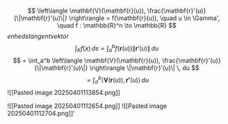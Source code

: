 $$
\left\langle \mathbf{V}(\mathbf{r}(u)), \frac{\mathbf{r}'(u)}{\|\mathbf{r}'(u)\|} \right\rangle = f(\mathbf{r}(u)), \quad u \in \Gamma', \quad f : \mathbb{R}^n \to \mathbb{R}
$$
*enhedstangentvektor*
$$
\int_K f(x) \, ds = \int_a^b f(\mathbf{r}(u)) \|\mathbf{r}'(u)\| \, du
$$
$$
= \int_a^b \left\langle \mathbf{V}(\mathbf{r}(u)), \frac{\mathbf{r}'(u)}{\|\mathbf{r}'(u)\|} \right\rangle \|\mathbf{r}'(u)\| \, du
$$
$$
= \int_a^b \langle \mathbf{V}(\mathbf{r}(u)), \mathbf{r'}(u) \rangle \, du
$$
![[Pasted image 20250401113854.png]]

![[Pasted image 20250401112654.png]]
![[Pasted image 20250401112704.png]]'